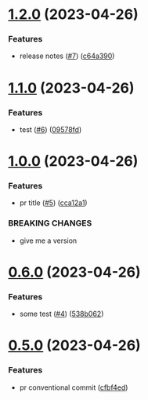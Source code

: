 # [1.2.0](https://github.com/codingkwazii/nx-react-actions/compare/v1.1.0...v1.2.0) (2023-04-26)


### Features

* release notes ([#7](https://github.com/codingkwazii/nx-react-actions/issues/7)) ([c64a390](https://github.com/codingkwazii/nx-react-actions/commit/c64a390c57f598f1a338149a1ed923ac4efa2a46))



# [1.1.0](https://github.com/codingkwazii/nx-react-actions/compare/v1.0.0...v1.1.0) (2023-04-26)


### Features

* test ([#6](https://github.com/codingkwazii/nx-react-actions/issues/6)) ([09578fd](https://github.com/codingkwazii/nx-react-actions/commit/09578fde72d9fc76f7acb1d40ae633ef922f284b))



# [1.0.0](https://github.com/codingkwazii/nx-react-actions/compare/v0.6.0...v1.0.0) (2023-04-26)


### Features

* pr title ([#5](https://github.com/codingkwazii/nx-react-actions/issues/5)) ([cca12a1](https://github.com/codingkwazii/nx-react-actions/commit/cca12a1ba2878c8fbed268430455126965be3a5d))


### BREAKING CHANGES

* give me a version



# [0.6.0](https://github.com/codingkwazii/nx-react-actions/compare/v0.5.0...v0.6.0) (2023-04-26)


### Features

* some test ([#4](https://github.com/codingkwazii/nx-react-actions/issues/4)) ([538b062](https://github.com/codingkwazii/nx-react-actions/commit/538b06268741e39537b052ccdcef181586ff50aa))



# [0.5.0](https://github.com/codingkwazii/nx-react-actions/compare/v0.4.11...v0.5.0) (2023-04-26)


### Features

* pr conventional commit ([cfbf4ed](https://github.com/codingkwazii/nx-react-actions/commit/cfbf4eda9ec2d0a9a0db3e59c40405147704b90b))



